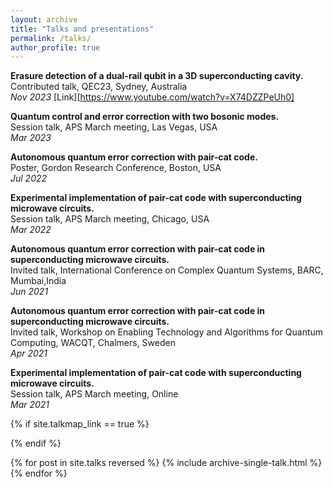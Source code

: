 ```yaml
---
layout: archive
title: "Talks and presentations"
permalink: /talks/
author_profile: true
---
```

**Erasure detection of a dual-rail qubit in a 3D superconducting cavity.**\
Contributed talk, QEC23, Sydney, Australia\
*Nov 2023* 
[Link][https://www.youtube.com/watch?v=X74DZZPeUh0]

**Quantum control and error correction with two bosonic modes.**\
Session talk, APS March meeting, Las Vegas, USA\
*Mar 2023*


**Autonomous quantum error correction with pair-cat code.**\
Poster, Gordon Research Conference, Boston, USA\
*Jul 2022* 


**Experimental implementation of pair-cat code with superconducting microwave circuits.**\
Session talk, APS March meeting, Chicago, USA\
*Mar 2022*


**Autonomous quantum error correction with pair-cat code in superconducting microwave circuits.**\
Invited talk, International Conference on Complex Quantum Systems, BARC, Mumbai,India\
*Jun 2021*


**Autonomous quantum error correction with pair-cat code in superconducting microwave circuits.**\
Invited talk, Workshop on Enabling Technology and Algorithms for Quantum Computing,
WACQT, Chalmers, Sweden\
*Apr 2021*


**Experimental implementation of pair-cat code with superconducting microwave circuits.**\
Session talk, APS March meeting, Online\
*Mar 2021*


{% if site.talkmap_link == true %}

<!-- <p style="text-decoration:underline;"><a href="/talkmap.html">See a map of all the places I've given a talk!</a></p> -->

{% endif %}

{% for post in site.talks reversed %}
  {% include archive-single-talk.html %}
{% endfor %}
